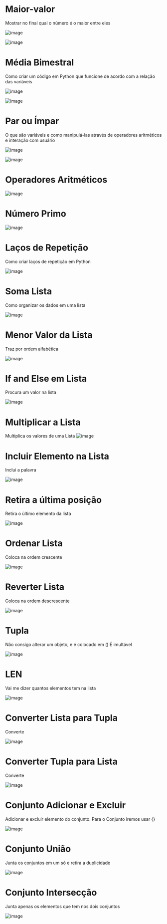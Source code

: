 # Maior-valor
Mostrar no final qual o número é o maior entre eles


![image](https://user-images.githubusercontent.com/78243487/159594479-e41a5f3d-229f-44f9-ae09-eb60d14f5f75.png)

![image](https://user-images.githubusercontent.com/78243487/159594795-66f18f26-d8f1-4634-9044-eccc4a4df2a4.png)


# Média Bimestral
Como criar um código em Python que funcione de acordo com a relação das variáveis

![image](https://user-images.githubusercontent.com/78243487/159725147-05c97f50-bbac-42c5-9274-6fb4dabfc2e0.png)

![image](https://user-images.githubusercontent.com/78243487/159725343-6ec5e41e-41b8-40f4-936b-372545b221d1.png)


# Par ou Ímpar
O que são variáveis e como manipulá-las através de operadores aritméticos e interação com usuário

![image](https://user-images.githubusercontent.com/78243487/159725711-8603e691-8340-4f48-9755-682b848892df.png)

![image](https://user-images.githubusercontent.com/78243487/159725818-39496276-d6da-4fde-ae35-85969111bfad.png)

# Operadores Aritméticos

![image](https://user-images.githubusercontent.com/78243487/160837708-0bc357f2-dfa7-4a72-a884-6bdbdfd2dcee.png)

# Número Primo

![image](https://user-images.githubusercontent.com/78243487/160840480-a1dfe035-e345-4134-9033-593a3b3e0f38.png)

# Laços de Repetição
Como criar laços de repetição em Python

![image](https://user-images.githubusercontent.com/78243487/160842394-21ab86df-c04f-462c-ab08-fe505ca23232.png)

# Soma Lista
Como organizar os dados em uma lista

![image](https://user-images.githubusercontent.com/78243487/160844096-752ae8a8-de54-4e05-8f21-3707b117912c.png)

# Menor Valor da Lista
Traz por ordem alfabética 

![image](https://user-images.githubusercontent.com/78243487/160847068-441a61c7-4904-4fa8-b74a-691613e8a0f0.png)

# If and Else em Lista
Procura um valor na lista

![image](https://user-images.githubusercontent.com/78243487/160848257-aaf5de45-b303-446f-b3b7-f57af67791e2.png)

# Multiplicar a Lista
Multiplica os valores de uma Lista
![image](https://user-images.githubusercontent.com/78243487/160850284-9c4225f9-dc42-4acf-9f0f-5c326ee95075.png)

# Incluir Elemento na Lista
Inclui a palavra

![image](https://user-images.githubusercontent.com/78243487/161049042-23b7e198-c97b-4048-b0c7-2db5f9d0eff2.png)

# Retira a última posição 
Retira o último elemento da lista

![image](https://user-images.githubusercontent.com/78243487/161050118-5d8979c6-4c3a-4a25-a866-56bbbbc229d7.png)

# Ordenar Lista
Coloca na ordem crescente

![image](https://user-images.githubusercontent.com/78243487/161051260-618ddb62-c351-4cd3-8fc6-4717f49863ce.png)

# Reverter Lista
Coloca na ordem descrescente

![image](https://user-images.githubusercontent.com/78243487/161052732-581cd0f5-a863-4b06-82b7-85e2508e35de.png)

# Tupla
Não consigo alterar um objeto, e é colocado em ()
É imultável

![image](https://user-images.githubusercontent.com/78243487/161055262-badad1a6-4b2a-45f1-9b12-3a81788188a2.png)

# LEN
Vai me dizer quantos elementos tem na lista

![image](https://user-images.githubusercontent.com/78243487/161055567-17e1b326-d166-4580-bdb1-a48f6f558475.png)

# Converter Lista para Tupla
Converte

![image](https://user-images.githubusercontent.com/78243487/161056699-ccaa03a9-77de-4acd-90fa-eb3aa15ac660.png)

# Converter Tupla para Lista
Converte

![image](https://user-images.githubusercontent.com/78243487/161059176-0de941f6-0af0-4a04-9689-a4ada617053a.png)

# Conjunto Adicionar e Excluir
Adicionar e excluir elemento do conjunto. Para o Conjunto iremos usar {}

![image](https://user-images.githubusercontent.com/78243487/161064383-0846f864-8ea5-4f89-bbf0-ba09a9433a1d.png)

# Conjunto União
Junta os conjuntos em um só e retira a duplicidade

![image](https://user-images.githubusercontent.com/78243487/161065066-49478c94-1191-4996-b497-e0a36e66d8c6.png)

# Conjunto Intersecção
Junta apenas os elementos que tem nos dois conjuntos

![image](https://user-images.githubusercontent.com/78243487/161068246-bec6a1c6-b3e1-481f-88c0-dea326b4fe7c.png)







